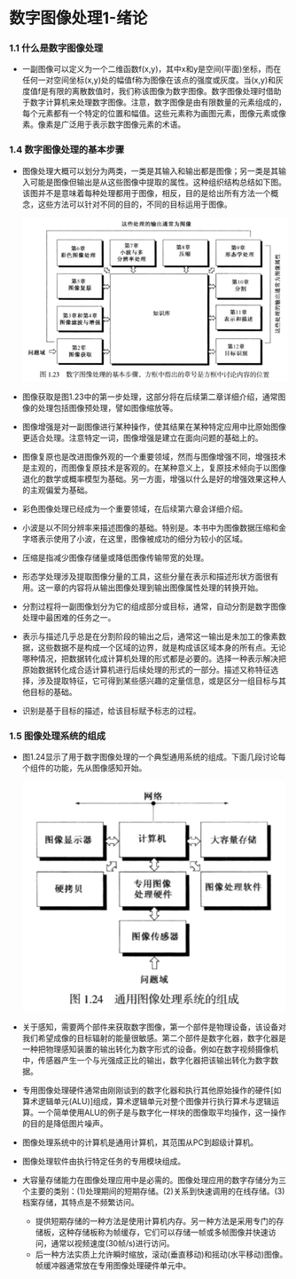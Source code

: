 # 数字图像处理1-绪论

### 1.1 什么是数字图像处理
- 一副图像可以定义为一个二维函数f(x,y)，其中x和y是空间(平面)坐标，而在任何一对空间坐标(x,y)处的幅值f称为图像在该点的强度或灰度。当(x,y)和灰度值f是有限的离散数值时，我们称该图像为数字图像。数字图像处理时借助于数字计算机来处理数字图像。注意，数字图像是由有限数量的元素组成的，每个元素都有一个特定的位置和幅值。这些元素称为画图元素，图像元素或像素。像素是广泛用于表示数字图像元素的术语。
### 1.4 数字图像处理的基本步骤
- 图像处理大概可以划分为两类，一类是其输入和输出都是图像；另一类是其输入可能是图像但输出是从这些图像中提取的属性。这种组织结构总结如下图。该图并不是意味着每种处理都用于图像，相反，目的是给出所有方法一个概念，这些方法可以针对不同的目的，不同的目标运用于图像。

  <img src="./assets/252678770-ad36be0c-72f2-4a54-9860-b5a9986e0a05.png" alt="image" style="zoom:67%;" />

- 图像获取是图1.23中的第一步处理，这部分将在后续第二章详细介绍，通常图像的处理包括图像预处理，譬如图像缩放等。

- 图像增强是对一副图像进行某种操作，使其结果在某种特定应用中比原始图像更适合处理。注意特定一词，图像增强是建立在面向问题的基础上的。

- 图像复原也是改进图像外观的一个重要领域，然而与图像增强不同，增强技术是主观的，而图像复原技术是客观的。在某种意义上，复原技术倾向于以图像退化的数学或概率模型为基础。另一方面，增强以什么是好的增强效果这种人的主观偏爱为基础。

- 彩色图像处理已经成为一个重要领域，在后续第六章会详细介绍。

- 小波是以不同分辨率来描述图像的基础。特别是。本书中为图像数据压缩和金字塔表示使用了小波，在这里，图像被成功的细分为较小的区域。

- 压缩是指减少图像存储量或降低图像传输带宽的处理。

- 形态学处理涉及提取图像分量的工具，这些分量在表示和描述形状方面很有用。这一章的内容将从输出图像处理到输出图像属性处理的转换开始。

- 分割过程将一副图像划分为它的组成部分或目标，通常，自动分割是数字图像处理中最困难的任务之一。

- 表示与描述几乎总是在分割阶段的输出之后，通常这一输出是未加工的像素数据，这些数据不是构成一个区域的边界，就是构成该区域本身的所有点。无论哪种情况，把数据转化成计算机处理的形式都是必要的。选择一种表示解决把原始数据转化成合适计算机进行后续处理的形式的一部分。描述又称特征选择，涉及提取特征，它可得到某些感兴趣的定量信息，或是区分一组目标与其他目标的基础。

- 识别是基于目标的描述，给该目标赋予标志的过程。
### 1.5 图像处理系统的组成
- 图1.24显示了用于数字图像处理的一个典型通用系统的组成。下面几段讨论每个组件的功能，先从图像感知开始。

  <img src="./assets/252686272-3ebb1016-4829-42f2-ae39-37c057644300.png" alt="image" style="zoom: 67%;" />

- 关于感知，需要两个部件来获取数字图像，第一个部件是物理设备，该设备对我们希望成像的目标辐射的能量很敏感。第二个部件是数字化器，数字化器是一种把物理感知装置的输出转化为数字形式的设备。例如在数字视频摄像机中，传感器产生一个与光强成正比的输出，数字化器把该输出转化为数字数据。

- 专用图像处理硬件通常由刚刚谈到的数字化器和执行其他原始操作的硬件[如算术逻辑单元(ALU)]组成，算术逻辑单元对整个图像并行执行算术与逻辑运算。一个简单使用ALU的例子是与数字化一样块的图像取平均操作，这一操作的目的是降低图片噪声。

- 图像处理系统中的计算机是通用计算机，其范围从PC到超级计算机。

- 图像处理软件由执行特定任务的专用模块组成。

- 大容量存储能力在图像处理应用中是必需的。图像处理应用的数字存储分为三个主要的类别：(1)处理期间的短期存储。(2)关系到快速调用的在线存储。(3)档案存储，其特点是不频繁访问。
  - 提供短期存储的一种方法是使用计算机内存。另一种方法是采用专门的存储板，这种存储板称为帧缓存，它们可以存储一帧或多帧图像并快速访问，通常以视频速度(30帧/s)进行访问。
  - 后一种方法实质上允许瞬时缩放，滚动(垂直移动)和摇动(水平移动)图像。帧缓冲器通常放在专用图像处理硬件单元中。
